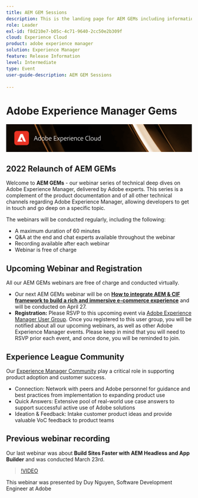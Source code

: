 ```yaml
---
title: AEM GEM Sessions
description: This is the landing page for AEM GEMs including information on the webinar series and registration info, previous and upcoming webinars
role: Leader
exl-id: f8d210e7-b05c-4c71-9640-2cc50e2b309f
cloud: Experience Cloud
product: adobe experience manager
solution: Experience Manager
feature: Release Information
level: Intermediate
type: Event
user-guide-description: AEM GEM Sessions

---
```

# Adobe Experience Manager Gems

<img alt="Digital Experiences" src="./assets/ADX_Gems.png"/>

## 2022 Relaunch of AEM GEMs

Welcome to **AEM GEMs** - our webinar series of technical deep dives on Adobe Experience Manager, delivered by Adobe experts. This series is a complement of the product documentation and of all other technical channels regarding Adobe Experience Manager, allowing developers to get in touch and go deep on a specific topic.

The webinars will be conducted regularly, including the following:

* A maximum duration of 60 minutes
* Q&A at the end and chat experts available throughout the webinar
* Recording available after each webinar
* Webinar is free of charge

## Upcoming Webinar and Registration

All our AEM GEMs webinars are free of charge and conducted virtually. 
* Our next AEM GEMs webinar will be on [**How to integrate AEM & CIF framework to build a rich and immersive e-commerce experience**](help/upcomingwebinars/aem-and-cif-framework-integration.md) and will be conducted on April 27.
* **Registration:** Please RSVP to this upcoming event via [Adobe Experience Manager User Group](https://aem-augs.adobe.com/).
Once you registered to this user group, you will be notified about all our upcoming webinars, as well as other Adobe Experience Manager events. Please keep in mind that you will need to RSVP prior each event, and once done, you will be reminded to join.

## Experience League Community

Our [Experience Manager Community](https://experienceleaguecommunities.adobe.com/t5/adobe-experience-manager/ct-p/adobe-experience-manager-community) play a critical role in supporting product adoption and customer success.

* Connection: Network with peers and Adobe personnel for guidance and best practices from implementation to expanding product use
* Quick Answers: Extensive pool of real-world use case answers to support successful active use of Adobe solutions
* Ideation & Feedback: Intake customer product ideas and provide valuable VoC feedback to product teams

## Previous webinar recording

Our last webinar was about **Build Sites Faster with AEM Headless and App Builder** and was conducted March 23rd.

>[!VIDEO](https://video.tv.adobe.com/v/341311/?quality=12&learn=on)

This webinar was presented by Duy Nguyen, Software Development Engineer at Adobe
